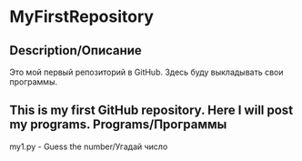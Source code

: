 # MyFirstRepository
Description/Описание
-----
Это мой первый репозиторий в GitHub.
Здесь буду выкладывать свои программы.

This is my first GitHub repository.
Here I will post my programs.
Programs/Программы
-----
my1.py - Guess the number/Угадай число
